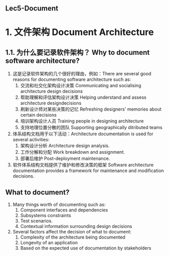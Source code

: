 Lec5-Document
---

# 1. 文件架构 Document Architecture

## 1.1. 为什么要记录软件架构？ Why to document software architecture?
1. 这是记录软件架构的几个很好的理由，例如：There are several good reasons for documenting software architecture such as:
   1. 交流和社交化架构设计决策 Communicating and socialising architecture design decisions
   2. 帮助理解和评估架构设计决策 Helping understand and assess architecture designdecisions
   3. 刷新设计师对某些决策的记忆 Refreshing designers' memories about certain decisions
   4. 培训架构设计人员 Training people in designing architecture
   5. 支持地理位置分散的团队 Supporting geographically ditributed teams
2. 体系结构文档用于以下活动：Architecture documentation is used for several activities:
   1. 架构设计分析 Architecture design analysis.
   2. 工作分解和分配 Work breakdown and assignment.
   3. 部署后维护 Post-deployment maintenance.
3. 软件体系结构文档提供了维护和修改决策的框架 Software architecture documentation provides a framework for maintenance and modification decisions.

## What to document?
1. Many things worth of documenting such as:
   1. Component interfaces and dependencies
   2. Subsystems constraints
   3. Test scenarios.
   4. Contextual information surrounding design decisions
2. Several factors affect the decision of what to document:
   1. Complexity of the architecture being documented
   2. Longevity of an application
   3. Based on the expected use of documentation by stakeholders
